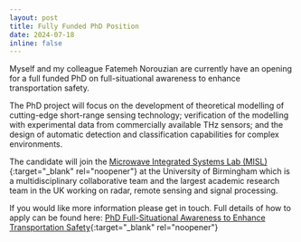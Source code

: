 ```yaml
---
layout: post
title: Fully Funded PhD Position
date: 2024-07-18
inline: false
---
```


Myself and my colleague Fatemeh Norouzian are currently have an opening for a full funded PhD on full-situational awareness to enhance transportation safety.

The PhD project will focus on the development of theoretical modelling of cutting-edge short-range sensing technology; verification of the modelling with experimental data from commercially available THz sensors; and the design of automatic detection and classification capabilities for complex environments.

The candidate will join the [Microwave Integrated Systems Lab (MISL)](https://www.birmingham.ac.uk/misl){:target="_blank" rel="noopener"} at the University of Birmingham which is a multidisciplinary collaborative team and the largest academic research team in the UK working on radar, remote sensing and signal processing.

If you would like more information please get in touch. Full details of how to apply can be found here: [PhD Full-Situational Awareness to Enhance Transportation Safety](https://www.findaphd.com/phds/project/full-situational-awareness-to-enhance-transportation-safety/?p173536){:target="_blank" rel="noopener"}
